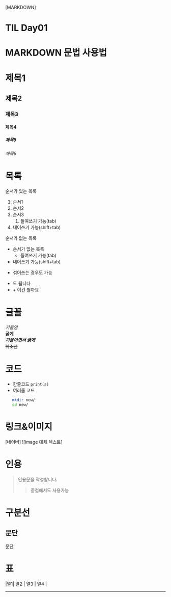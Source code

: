 [MARKDOWN]
# TIL Day01 

# MARKDOWN 문법 사용법

# 제목1
## 제목2
### 제목3
#### 제목4
##### 제목5
###### 제목6

# 목록
순서가 있는 목록
1. 순서1
2. 순서2
3. 순서3
   1. 들여쓰기 가능(tab)
4. 내어쓰기 가능(shift+tab)

순서가 없는 목록
- 순서가 없는 목록
  - 들여쓰기 가능(tab)
- 내어쓰기 가능(shift+tab)
* 섞어쓰는 경우도 가능
+ 도 됩니다
+ \+ 이건 뭘까요

# 글꼴
*기울임*   
**굵게**   
***기울이면서 굵게***   
~~취소선~~

# 코드
- 한줄코드 `print(a)`
- 여러줄 코드 
```bash
   mkdir new/
   cd new/
```
# 링크&이미지
[네이버]
![image 대체 텍스트]

# 인용
> 인용문을 작성합니다.
>> 중첩해서도 사용가능

# 구분선
문단
---
문단

# 표
|열1| 열2  | 열3  |  열4  |
--- --------------------

